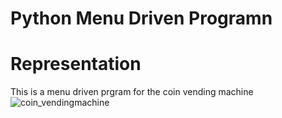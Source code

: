 # Python Menu Driven Programn

# Representation
This is a menu driven prgram for the coin vending machine
![coin_vendingmachine](https://github.com/Firoz-Thapa/Coin_vending_machine/assets/154414703/08baefc0-4aa2-464d-b9d6-4c627408fded)

